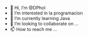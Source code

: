- 👋 Hi, I’m @DPhol
- 👀 I’m interested in  la programacion
- 🌱 I’m currently learning  Java
- 💞️ I’m looking to collaborate on ...
- 📫 How to reach me ...

<!---
DPhol/DPhol is a ✨ special ✨ repository because its `README.md` (this file) appears on your GitHub profile.
You can click the Preview link to take a look at your changes.
--->
